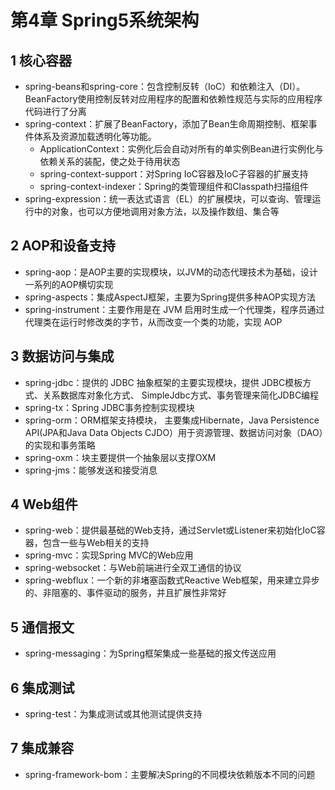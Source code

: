 # 第4章 Spring5系统架构



## 1 核心容器

- spring-beans和spring-core：包含控制反转（IoC）和依赖注入（DI）。BeanFactory使用控制反转对应用程序的配置和依赖性规范与实际的应用程序代码进行了分离
- spring-context：扩展了BeanFactory，添加了Bean生命周期控制、框架事件体系及资源加载透明化等功能。
    - ApplicationContext：实例化后会自动对所有的单实例Bean进行实例化与依赖关系的装配，使之处于待用状态
    - spring-context-support：对Spring IoC容器及IoC子容器的扩展支持
    - spring-context-indexer：Spring的类管理组件和Classpath扫描组件
- spring-expression：统一表达式语言（EL）的扩展模块，可以查询、管理运行中的对象，也可以方便地调用对象方法，以及操作数组、集合等

## 2 AOP和设备支持

- spring-aop：是AOP主要的实现模块，以JVM的动态代理技术为基础，设计一系列的AOP横切实现
- spring-aspects：集成AspectJ框架，主要为Spring提供多种AOP实现方法
- spring-instrument：主要作用是在 JVM 启用时生成一个代理类，程序员通过代理类在运行时修改类的字节，从而改变一个类的功能，实现 AOP

## 3 数据访问与集成

- spring-jdbc：提供的 JDBC 抽象框架的主要实现模块，提供 JDBC模板方式、关系数据库对象化方式、 SimpleJdbc方式、事务管理来简化JDBC编程
- spring-tx：Spring JDBC事务控制实现模块
- spring-orm：ORM框架支持模块， 主要集成Hibernate，Java Persistence API(JPA和Java
Data Objects CJDO）用于资源管理、数据访问对象（DAO）的实现和事务策略
- spring-oxm：块主要提供一个抽象层以支撑OXM
- spring-jms：能够发送和接受消息

## 4 Web组件

- spring-web：提供最基础的Web支持，通过Servlet或Listener来初始化IoC容器，包含一些与Web相关的支持
- spring-mvc：实现Spring MVC的Web应用
- spring-websocket：与Web前端进行全双工通信的协议
- spring-webflux：一个新的非堵塞函数式Reactive Web框架，用来建立异步的、非阻塞的、事件驱动的服务，并且扩展性非常好

## 5 通信报文

- spring-messaging：为Spring框架集成一些基础的报文传送应用

## 6 集成测试

- spring-test：为集成测试或其他测试提供支持

## 7 集成兼容

- spring-framework-bom：主要解决Spring的不同模块依赖版本不同的问题